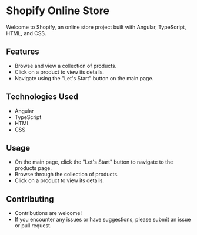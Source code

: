 # Shopify Online Store

Welcome to Shopify, an online store project built with Angular, TypeScript, HTML, and CSS.

## Features

- Browse and view a collection of products.
- Click on a product to view its details.
- Navigate using the "Let's Start" button on the main page.

## Technologies Used

- Angular
- TypeScript
- HTML
- CSS
  
## Usage

- On the main page, click the "Let's Start" button to navigate to the products page.
- Browse through the collection of products.
- Click on a product to view its details.

## Contributing

- Contributions are welcome!
- If you encounter any issues or have suggestions, please submit an issue or pull request.



